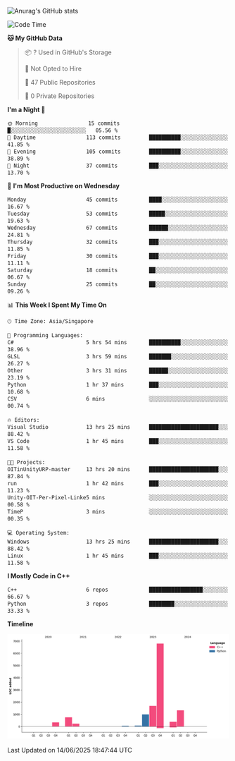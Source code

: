 ![Anurag's GitHub stats](https://github-readme-stats.vercel.app/api?username=OnePointFive99&show_icons=true&theme=transparent)

<!--START_SECTION:waka-->
![Code Time](http://img.shields.io/badge/Code%20Time-269%20hrs%202%20mins-blue)

**🐱 My GitHub Data** 

> 📦 ? Used in GitHub's Storage 
 > 
> 🚫 Not Opted to Hire
 > 
> 📜 47 Public Repositories 
 > 
> 🔑 0 Private Repositories 
 > 
**I'm a Night 🦉** 

```text
🌞 Morning                15 commits          █░░░░░░░░░░░░░░░░░░░░░░░░   05.56 % 
🌆 Daytime                113 commits         ██████████░░░░░░░░░░░░░░░   41.85 % 
🌃 Evening                105 commits         ██████████░░░░░░░░░░░░░░░   38.89 % 
🌙 Night                  37 commits          ███░░░░░░░░░░░░░░░░░░░░░░   13.70 % 
```
📅 **I'm Most Productive on Wednesday** 

```text
Monday                   45 commits          ████░░░░░░░░░░░░░░░░░░░░░   16.67 % 
Tuesday                  53 commits          █████░░░░░░░░░░░░░░░░░░░░   19.63 % 
Wednesday                67 commits          ██████░░░░░░░░░░░░░░░░░░░   24.81 % 
Thursday                 32 commits          ███░░░░░░░░░░░░░░░░░░░░░░   11.85 % 
Friday                   30 commits          ███░░░░░░░░░░░░░░░░░░░░░░   11.11 % 
Saturday                 18 commits          ██░░░░░░░░░░░░░░░░░░░░░░░   06.67 % 
Sunday                   25 commits          ██░░░░░░░░░░░░░░░░░░░░░░░   09.26 % 
```


📊 **This Week I Spent My Time On** 

```text
🕑︎ Time Zone: Asia/Singapore

💬 Programming Languages: 
C#                       5 hrs 54 mins       ██████████░░░░░░░░░░░░░░░   38.96 % 
GLSL                     3 hrs 59 mins       ███████░░░░░░░░░░░░░░░░░░   26.27 % 
Other                    3 hrs 31 mins       ██████░░░░░░░░░░░░░░░░░░░   23.19 % 
Python                   1 hr 37 mins        ███░░░░░░░░░░░░░░░░░░░░░░   10.68 % 
CSV                      6 mins              ░░░░░░░░░░░░░░░░░░░░░░░░░   00.74 % 

🔥 Editors: 
Visual Studio            13 hrs 25 mins      ██████████████████████░░░   88.42 % 
VS Code                  1 hr 45 mins        ███░░░░░░░░░░░░░░░░░░░░░░   11.58 % 

🐱‍💻 Projects: 
OITinUnityURP-master     13 hrs 20 mins      ██████████████████████░░░   87.84 % 
run                      1 hr 42 mins        ███░░░░░░░░░░░░░░░░░░░░░░   11.23 % 
Unity-OIT-Per-Pixel-Linke5 mins              ░░░░░░░░░░░░░░░░░░░░░░░░░   00.58 % 
TimeP                    3 mins              ░░░░░░░░░░░░░░░░░░░░░░░░░   00.35 % 

💻 Operating System: 
Windows                  13 hrs 25 mins      ██████████████████████░░░   88.42 % 
Linux                    1 hr 45 mins        ███░░░░░░░░░░░░░░░░░░░░░░   11.58 % 
```

**I Mostly Code in C++** 

```text
C++                      6 repos             █████████████████░░░░░░░░   66.67 % 
Python                   3 repos             ████████░░░░░░░░░░░░░░░░░   33.33 % 
```



**Timeline**

![Lines of Code chart](https://raw.githubusercontent.com/OnePointFive99/OnePointFive99/main/assets/bar_graph.png)


 Last Updated on 14/06/2025 18:47:44 UTC
<!--END_SECTION:waka-->

  
